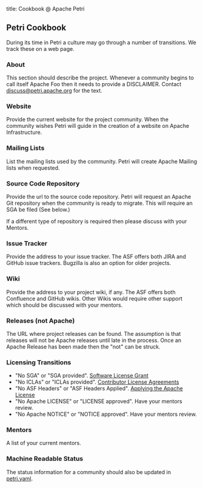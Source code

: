 title: Cookbook @ Apache Petri
<!-- Licensed under ALv2 -->
## Petri Cookbook

During its time in Petri a culture may go through a number of transitions. We track these on a web page.

### About
This section should describe the project. 
Whenever a community begins to call itself Apache Foo then it needs to provide a DISCLAIMER. Contact discuss@petri.apache.org for the text.

### Website
Provide the current website for the project community. When the community wishes Petri will guide in the creation of a website on Apache Infrastructure.

### Mailing Lists
List the mailing lists used by the community. Petri will create Apache Mailing lists when requested.

### Source Code Repository
Provide the url to the source code repository. Petri will request an Apache Git repository when the community is ready to migrate. 
This will require an SGA be filed (See below.)

If a different type of repository is required then please discuss with your Mentors.

### Issue Tracker
Provide the address to your issue tracker. The ASF offers both JIRA and GitHub issue trackers. Bugzilla is also an option for older projects.

### Wiki
Provide the address to your project wiki, if any. The ASF offers both Confluence and GitHub wikis. 
Other Wikis would require other support which should be discussed with your mentors.

### Releases (not Apache)
The URL where project releases can be found. The assumption is that releases will not be Apache releases until late in the process.
Once an Apache Release has been made then the "not" can be struck.

### Licensing Transitions
- "No SGA" or "SGA provided". [Software License Grant](https://www.apache.org/licenses/contributor-agreements.html#grants)
- "No ICLAs" or "ICLAs provided". [Contributor License Agreements](https://www.apache.org/licenses/contributor-agreements.html#clas)
- "No ASF Headers" or "ASF Headers Applied". [Applying the Apache License](https://infra.apache.org/apply-license.html)
- "No Apache LICENSE" or "LICENSE approved". Have your mentors review.
- "No Apache NOTICE" or "NOTICE approved". Have your mentors review.

### Mentors
A list of your current mentors.

### Machine Readable Status
The status information for a community should also be updated in
[petri.yaml](content/info.yaml).
